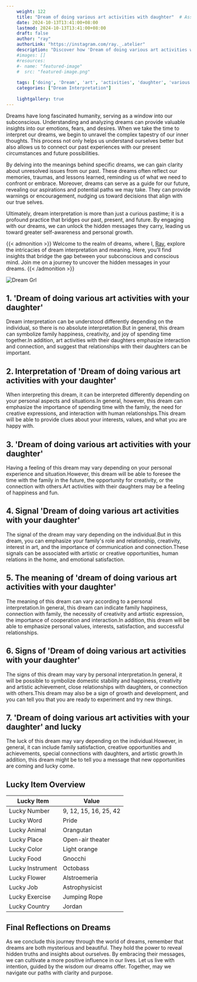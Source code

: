 ```yaml
---
    weight: 122
    title: "Dream of doing various art activities with daughter"  # Assuming 'title' column exists
    date: 2024-10-13T13:41:00+08:00
    lastmod: 2024-10-13T13:41:00+08:00
    draft: false
    author: "ray"
    authorLink: "https://instagram.com/ray._.atelier"
    description: "Discover how 'Dream of doing various art activities with daughter' can interpret your future and uncover its significant meanings in your life."
    #images: []
    #resources:
    #- name: "featured-image"
    #  src: "featured-image.png"
    
    tags: ['doing', 'Dream', 'art', 'activities', 'daughter', 'various']
    categories: ["Dream Interpretation"]
    
    lightgallery: true
---
```

    
Dreams have long fascinated humanity, serving as a window into our subconscious. Understanding and analyzing dreams can provide valuable insights into our emotions, fears, and desires. When we take the time to interpret our dreams, we begin to unravel the complex tapestry of our inner thoughts. This process not only helps us understand ourselves better but also allows us to connect our past experiences with our present circumstances and future possibilities.

By delving into the meanings behind specific dreams, we can gain clarity about unresolved issues from our past. These dreams often reflect our memories, traumas, and lessons learned, reminding us of what we need to confront or embrace. Moreover, dreams can serve as a guide for our future, revealing our aspirations and potential paths we may take. They can provide warnings or encouragement, nudging us toward decisions that align with our true selves.

Ultimately, dream interpretation is more than just a curious pastime; it is a profound practice that bridges our past, present, and future. By engaging with our dreams, we can unlock the hidden messages they carry, leading us toward greater self-awareness and personal growth.

{{< admonition >}}
Welcome to the realm of dreams, where I, [Ray](https://instagram.com/ray._.atelier), explore the intricacies of dream interpretation and meaning. Here, you’ll find insights that bridge the gap between your subconscious and conscious mind. Join me on a journey to uncover the hidden messages in your dreams.
{{< /admonition >}}

![Dream Grl](https://cdn.pixabay.com/photo/2017/11/02/03/35/gothic-2910057_1280.jpg "Dream Grl")

## 1. 'Dream of doing various art activities with your daughter'
Dream interpretation can be understood differently depending on the individual, so there is no absolute interpretation.But in general, this dream can symbolize family happiness, creativity, and joy of spending time together.In addition, art activities with their daughters emphasize interaction and connection, and suggest that relationships with their daughters can be important.

## 2. Interpretation of 'Dream of doing various art activities with your daughter'
When interpreting this dream, it can be interpreted differently depending on your personal aspects and situations.In general, however, this dream can emphasize the importance of spending time with the family, the need for creative expressions, and interaction with human relationships.This dream will be able to provide clues about your interests, values, and what you are happy with.

## 3. 'Dream of doing various art activities with your daughter'
Having a feeling of this dream may vary depending on your personal experience and situation.However, this dream will be able to foresee the time with the family in the future, the opportunity for creativity, or the connection with others.Art activities with their daughters may be a feeling of happiness and fun.

## 4. Signal 'Dream of doing various art activities with your daughter'
The signal of the dream may vary depending on the individual.But in this dream, you can emphasize your family's role and relationship, creativity, interest in art, and the importance of communication and connection.These signals can be associated with artistic or creative opportunities, human relations in the home, and emotional satisfaction.

## 5. The meaning of 'dream of doing various art activities with your daughter'
The meaning of this dream can vary according to a personal interpretation.In general, this dream can indicate family happiness, connection with family, the necessity of creativity and artistic expression, the importance of cooperation and interaction.In addition, this dream will be able to emphasize personal values, interests, satisfaction, and successful relationships.

## 6. Signs of 'Dream of doing various art activities with your daughter'
The signs of this dream may vary by personal interpretation.In general, it will be possible to symbolize domestic stability and happiness, creativity and artistic achievement, close relationships with daughters, or connection with others.This dream may also be a sign of growth and development, and you can tell you that you are ready to experiment and try new things.

## 7. 'Dream of doing various art activities with your daughter' and lucky
The luck of this dream may vary depending on the individual.However, in general, it can include family satisfaction, creative opportunities and achievements, special connections with daughters, and artistic growth.In addition, this dream might be to tell you a message that new opportunities are coming and lucky come.

## Lucky Item Overview
| Lucky Item          | Value              |
|---------------|--------------------|
| Lucky Number        | 9, 12, 15, 16, 25, 42  |
| Lucky Word          | Pride |
| Lucky Animal        | Orangutan |
| Lucky Place         | Open-air theater     |
| Lucky Color         | Light orange     |
| Lucky Food          | Gnocchi      |
| Lucky Instrument    | Octobass |
| Lucky Flower        | Alstroemeria    |
| Lucky Job           | Astrophysicist       |
| Lucky Exercise      | Jumping Rope  |
| Lucky Country       | Jordan    |


##  Final Reflections on Dreams

As we conclude this journey through the world of dreams, remember that dreams are both mysterious and beautiful. They hold the power to reveal hidden truths and insights about ourselves. By embracing their messages, we can cultivate a more positive influence in our lives. Let us live with intention, guided by the wisdom our dreams offer. Together, may we navigate our paths with clarity and purpose.
